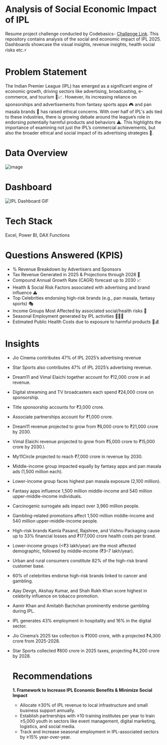 # Analysis of Social Economic Impact of IPL
Resume project challenge conducted by Codebasics- [Challenge Link](https://codebasics.io/challenge/codebasics-resume-project-challenge). This repository contains analysis of the social and economic impact of IPL 2025. Dashboards showcase the visual insights, revenue insights, health social risks etc.⚡ 

# Problem Statement
The Indian Premier League (IPL) has emerged as a significant engine of economic growth, driving sectors like advertising, broadcasting, e-commerce, and tourism 💼📈. However, its increasing reliance on sponsorships and advertisements from fantasy sports apps 🎮 and pan masala brands 🚬 has raised ethical concerns.
With over half of IPL's ads tied to these industries, there is growing debate around the league’s role in endorsing potentially harmful products and behaviors ⚠️. This highlights the importance of examining not just the IPL’s commercial achievements, but also the broader ethical and social impact of its advertising strategies 🧠.

# Data Overview
![image](https://github.com/user-attachments/assets/ff67d0a9-2278-48cf-aff0-76f71854f672)

# Dashboard
![IPL Dashboard GIF](https://github.com/user-attachments/assets/4267521a-b25d-48d2-a260-c4f01ff0149b)

# Tech Stack
Excel, Power BI, DAX Functions

# Questions Answered (KPIS)
* % Revenue Breakdown by Advertisers and Sponsors
* Tax Revenue Generated in 2025 & Projections through 2028 📅
* Compound Annual Growth Rate (CAGR) forecast up to 2030 📈
* Health & Social Risk Factors associated with advertising and brand influence ⚠️
* Top Celebrities endorsing high-risk brands (e.g., pan masala, fantasy sports) 🎭
* Income Groups Most Affected by associated social/health risks 💸
* Seasonal Employment generated by IPL activities 🧑‍💼🌐
* Estimated Public Health Costs due to exposure to harmful products 🏥💰

# Insights
* Jio Cinema contributes 47% of IPL 2025’s advertising revenue
* Star Sports also contributes 47% of IPL 2025’s advertising revenue.
* Dream11 and Vimal Elaichi together account for ₹12,000 crore in ad revenue.
* Digital streaming and TV broadcasters each spend ₹24,000 crore on sponsorship.
* Title sponsorship accounts for ₹3,000 crore.
* Associate partnerships account for ₹1,000 crore.
* Dream11 revenue projected to grow from ₹6,000 crore to ₹21,000 crore by 2030.
* Vimal Elaichi revenue projected to grow from ₹5,000 crore to ₹15,000 crore by 2030.\
* My11Circle projected to reach ₹7,000 crore in revenue by 2030.
* Middle-income group impacted equally by fantasy apps and pan masala ads (1,500 million each).
* Lower-income group faces highest pan masala exposure (2,100 million).
* Fantasy apps influence 1,500 million middle-income and 540 million upper-middle-income individuals.
* Carcinogenic surrogate ads impact over 3,960 million people.
* Gambling-related promotions affect 1,500 million middle-income and 540 million upper-middle-income people.
* High-risk brands Kamla Pasand, Rajshree, and Vishnu Packaging cause up to 33% financial losses and ₹177,000 crore health costs per brand.
* Lower-income groups (<₹3 lakh/year) are the most affected demographic, followed by middle-income (₹3–7 lakh/year).
* Urban and rural consumers constitute 82% of the high-risk brand customer base.
* 60% of celebrities endorse high-risk brands linked to cancer and gambling.
* Ajay Devgn, Akshay Kumar, and Shah Rukh Khan score highest in celebrity influence on tobacco promotion.
* Aamir Khan and Amitabh Bachchan prominently endorse gambling during IPL.
* IPL generates 43% employment in hospitality and 16% in the digital sector.
* Jio Cinema’s 2025 tax collection is ₹1000 crore, with a projected ₹4,300 crore from 2025-2028.
* Star Sports collected ₹800 crore in 2025 taxes, projecting ₹4,200 crore by 2028.

  # Recommendations
  **1. Framework to Increase IPL Economic Benefits & Minimize Social Impact**
  * Allocate ≥30% of IPL revenue to local infrastructure and small business support annually.
  * Establish partnerships with ≥10 training institutes per year to train ≥5,000 youth in sectors like event management, digital marketing, logistics, and social media.
  * Track and increase seasonal employment in IPL-associated sectors by ≥15% year-over-year.

